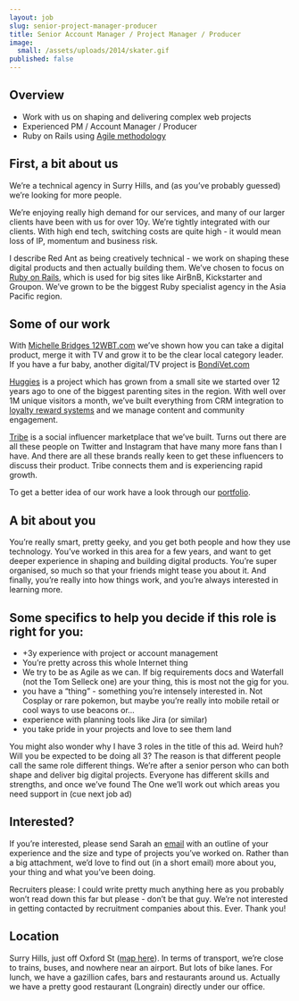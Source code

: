 ```yaml
---
layout: job
slug: senior-project-manager-producer
title: Senior Account Manager / Project Manager / Producer
image:
  small: /assets/uploads/2014/skater.gif
published: false
---
```


## Overview

* Work with us on shaping and delivering complex web projects
* Experienced PM / Account Manager / Producer
* Ruby on Rails using <a href="/agile/">Agile methodology</a>

## First, a bit about us

We’re a technical agency in Surry Hills, and (as you’ve probably guessed) we’re looking for more people.

We’re enjoying really high demand for our services, and many of our larger clients have been with us for over 10y. We’re tightly integrated with our clients. With high end tech, switching costs are quite high - it would mean loss of IP, momentum and business risk.

I describe Red Ant as being creatively technical - we work on shaping these digital products and then actually building them. We’ve chosen to focus on <a href="/ruby-on-rails/">Ruby on Rails</a>, which is used for big sites like AirBnB, Kickstarter and Groupon. We’ve grown to be the biggest Ruby specialist agency in the Asia Pacific region.

## Some of our work

With <a href="/portfolio/michelle-bridges-12-week-body-transformation/">Michelle Bridges 12WBT.com</a> we’ve shown how you can take a digital product, merge it with TV and grow it to be the clear local category leader. If you have a fur baby, another digital/TV project is <a href="/portfolio/bondi-vet/">BondiVet.com</a>

<a href="/portfolio/huggies-australia-and-new-zealand/">Huggies</a> is a project which has grown from a small site we started over 12 years ago to one of the biggest parenting sites in the region. With well over 1M unique visitors a month, we’ve built everything from CRM integration to <a href="/portfolio/huggies-star-rewards/">loyalty reward systems</a> and we manage content and community engagement.

<a href="/portfolio/tribe/">Tribe</a> is a social influencer marketplace that we’ve built. Turns out there are all these people on Twitter and Instagram that have many more fans than I have. And there are all these brands really keen to get these influencers to discuss their product. Tribe connects them and is experiencing rapid growth.

To get a better idea of our work have a look through our <a href="/portfolio/">portfolio</a>.

## A bit about you

You’re really smart, pretty geeky, and you get both people and how they use technology. You’ve worked in this area for a few years, and want to get deeper experience in shaping and building digital products. You’re super organised, so much so that your friends might tease you about it. And finally, you’re really into how things work, and you’re always interested in learning more.

## Some specifics to help you decide if this role is right for you:

* +3y experience with project or account management
* You’re pretty across this whole Internet thing
* We try to be as Agile as we can. If big requirements docs and Waterfall (not the Tom Selleck one) are your thing, this is most not the gig for you.
* you have a “thing” - something you’re intensely interested in. Not Cosplay or rare pokemon, but maybe you’re really into mobile retail or cool ways to use beacons or...
* experience with planning tools like Jira (or similar)
* you take pride in your projects and love to see them land

You might also wonder why I have 3 roles in the title of this ad. Weird huh? Will you be expected to be doing all 3? The reason is that different people call the same role different things. We’re after a senior person who can both shape and deliver big digital projects. Everyone has different skills and strengths, and once we’ve found The One we’ll work out which areas you need support in (cue next job ad)

## Interested?

If you’re interested, please send Sarah an <a href="mailto:jobs@redant.com.au">email</a> with an outline of your experience and the size and type of projects you’ve worked on. Rather than a big attachment, we’d love to find out (in a short email) more about you, your thing and what you’ve been doing.

Recruiters please: I could write pretty much anything here as you probably won’t read down this far but please - don’t be that guy. We’re not interested in getting contacted by recruitment companies about this. Ever. Thank you!

## Location

Surry Hills, just off Oxford St (<a href="/about/">map here</a>). In terms of transport, we’re close to trains, buses, and nowhere near an airport. But lots of bike lanes. For lunch, we have a gazillion cafes, bars and restaurants around us. Actually we have a pretty good restaurant (Longrain) directly under our office.
